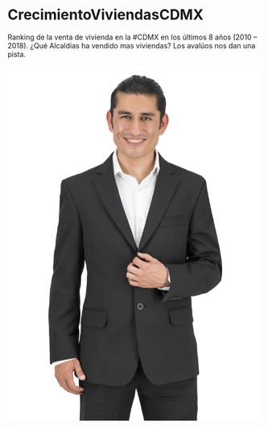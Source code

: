 # CrecimientoViviendasCDMX

Ranking de la venta de vivienda en la #CDMX en los últimos 8 años (2010 – 2018).
¿Qué Alcaldías ha vendido mas viviendas? Los avalúos nos dan una pista. 

![Alt text](https://github.com/FisicoUrbano/CrecimientoViviendasCDMX/blob/main/ocr.jpg)


